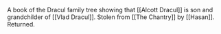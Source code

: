 A book of the Dracul family tree showing that [[Alcott Dracul]] is son and grandchilder of [[Vlad Dracul]].
Stolen from [[The Chantry]] by [[Hasan]]. Returned.